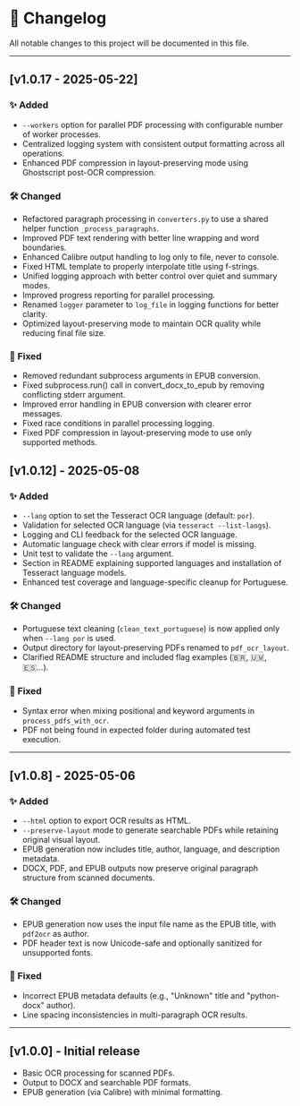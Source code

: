 # 📑 Changelog

All notable changes to this project will be documented in this file.

---

## [v1.0.17 - 2025-05-22]

### ✨ Added
- `--workers` option for parallel PDF processing with configurable number of worker processes.
- Centralized logging system with consistent output formatting across all operations.
- Enhanced PDF compression in layout-preserving mode using Ghostscript post-OCR compression.

### 🛠 Changed
- Refactored paragraph processing in `converters.py` to use a shared helper function `_process_paragraphs`.
- Improved PDF text rendering with better line wrapping and word boundaries.
- Enhanced Calibre output handling to log only to file, never to console.
- Fixed HTML template to properly interpolate title using f-strings.
- Unified logging approach with better control over quiet and summary modes.
- Improved progress reporting for parallel processing.
- Renamed `logger` parameter to `log_file` in logging functions for better clarity.
- Optimized layout-preserving mode to maintain OCR quality while reducing final file size.

### 🐛 Fixed
- Removed redundant subprocess arguments in EPUB conversion.
- Fixed subprocess.run() call in convert_docx_to_epub by removing conflicting stderr argument.
- Improved error handling in EPUB conversion with clearer error messages.
- Fixed race conditions in parallel processing logging.
- Fixed PDF compression in layout-preserving mode to use only supported methods.

## [v1.0.12] - 2025-05-08

### ✨ Added
- `--lang` option to set the Tesseract OCR language (default: `por`).
- Validation for selected OCR language (via `tesseract --list-langs`).
- Logging and CLI feedback for the selected OCR language.
- Automatic language check with clear errors if model is missing.
- Unit test to validate the `--lang` argument.
- Section in README explaining supported languages and installation of Tesseract language models.
- Enhanced test coverage and language-specific cleanup for Portuguese.

### 🛠 Changed
- Portuguese text cleaning (`clean_text_portuguese`) is now applied only when `--lang por` is used.
- Output directory for layout-preserving PDFs renamed to `pdf_ocr_layout`.
- Clarified README structure and included flag examples (🇧🇷, 🇺🇲, 🇪🇸...).

### 🐛 Fixed
- Syntax error when mixing positional and keyword arguments in `process_pdfs_with_ocr`.
- PDF not being found in expected folder during automated test execution.

---

## [v1.0.8] - 2025-05-06

### ✨ Added
- `--html` option to export OCR results as HTML.
- `--preserve-layout` mode to generate searchable PDFs while retaining original visual layout.
- EPUB generation now includes title, author, language, and description metadata.
- DOCX, PDF, and EPUB outputs now preserve original paragraph structure from scanned documents.

### 🛠 Changed
- EPUB generation now uses the input file name as the EPUB title, with `pdf2ocr` as author.
- PDF header text is now Unicode-safe and optionally sanitized for unsupported fonts.

### 🐛 Fixed
- Incorrect EPUB metadata defaults (e.g., "Unknown" title and "python-docx" author).
- Line spacing inconsistencies in multi-paragraph OCR results.

---

## [v1.0.0] - Initial release

- Basic OCR processing for scanned PDFs.
- Output to DOCX and searchable PDF formats.
- EPUB generation (via Calibre) with minimal formatting.

